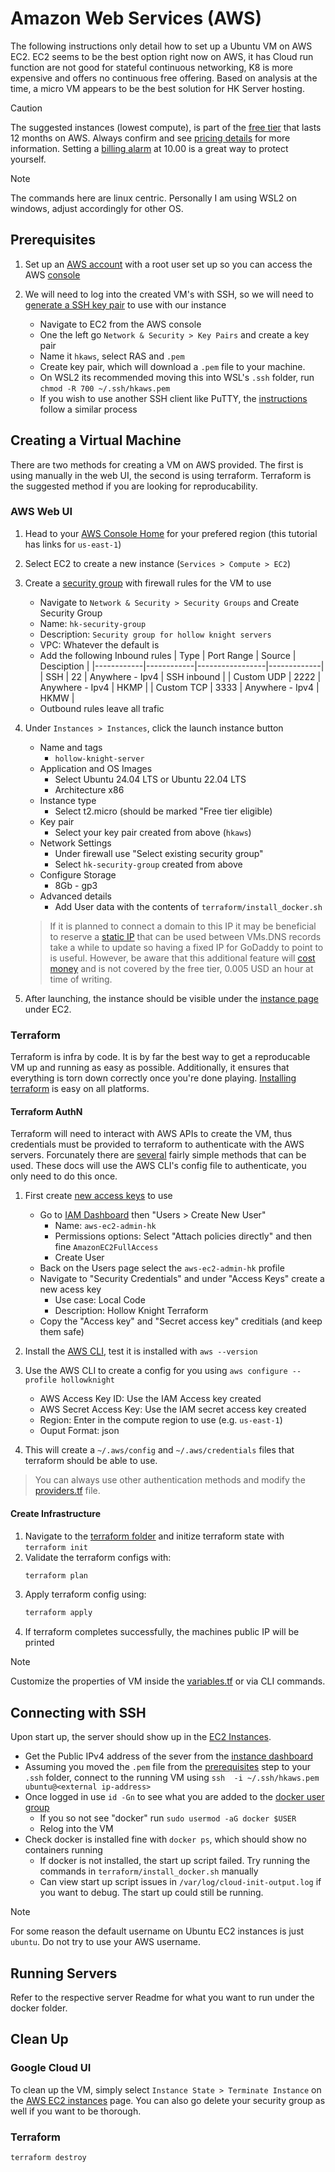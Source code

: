 # Amazon Web Services (AWS)

The following instructions only detail how to set up a Ubuntu VM on AWS EC2.
EC2 seems to be the best option right now on AWS, it has
Cloud run function are not good for stateful continuous networking, K8 is more expensive and offers no continuous free offering.
Based on analysis at the time, a micro VM appears to be the best solution for HK Server hosting.

> [!CAUTION]
> The suggested instances (lowest compute), is part of the [free tier](https://aws.amazon.com/free/?all-free-tier.sort-by=item.additionalFields.SortRank&all-free-tier.sort-order=asc&awsf.Free%20Tier%20Types=*all&awsf.Free%20Tier%20Categories=*all) that lasts 12 months on AWS.
> Always confirm and see [pricing details](https://aws.amazon.com/ec2/pricing/on-demand/) for more information. Setting a [billing alarm](https://docs.aws.amazon.com/AmazonCloudWatch/latest/monitoring/monitor_estimated_charges_with_cloudwatch.html) at 10.00 is a great way to protect yourself.

> [!NOTE]
> The commands here are linux centric. Personally I am using WSL2 on windows, adjust accordingly for other OS.

## Prerequisites

1. Set up an [AWS account](https://aws.amazon.com/resources/create-account/) with a root user set up so you can access the AWS [console](https://us-east-1.console.aws.amazon.com/console/home)

2. We will need to log into the created VM's with SSH, so we will need to [generate a SSH key pair](https://docs.aws.amazon.com/AWSEC2/latest/UserGuide/ec2-key-pairs.html) to use with our instance

    - Navigate to EC2 from the AWS console
    - One the left go `Network & Security > Key Pairs` and create a key pair
    - Name it `hkaws`, select RAS and `.pem`
    - Create key pair, which will download a `.pem` file to your machine.
    - On WSL2 its recommended moving this into WSL's `.ssh` folder, run `chmod -R 700 ~/.ssh/hkaws.pem`
    - If you wish to use another SSH client like PuTTY, the [instructions](https://docs.aws.amazon.com/AWSEC2/latest/UserGuide/connect-linux-inst-from-windows.html) follow a similar process

## Creating a Virtual Machine

There are two methods for creating a VM on AWS provided.
The first is using manually in the web UI, the second is using terraform.
Terraform is the suggested method if you are looking for reproducability.

### AWS Web UI

1. Head to your [AWS Console Home](https://us-east-1.console.aws.amazon.com/console/home) for your prefered region (this tutorial has links for `us-east-1`)

2. Select EC2 to create a new instance (`Services > Compute > EC2`)

3. Create a [security group](https://docs.aws.amazon.com/AWSEC2/latest/UserGuide/ec2-security-groups.html?icmpid=docs_ec2_console) with firewall rules for the VM to use

    - Navigate to `Network & Security > Security Groups` and Create Security Group
    - Name: `hk-security-group`
    - Description: `Security group for hollow knight servers`
    - VPC: Whatever the default is
    - Add the following Inbound rules
        | Type       | Port Range | Source          | Desciption  |
        |------------|------------|-----------------|-------------|
        | SSH        | 22         | Anywhere - Ipv4 | SSH inbound |
        | Custom UDP | 2222       | Anywhere - Ipv4 | HKMP        |
        | Custom TCP | 3333       | Anywhere - Ipv4 | HKMW        |
    - Outbound rules leave all trafic

3. Under `Instances > Instances`, click the launch instance button
    - Name and tags
        - `hollow-knight-server`
    - Application and OS Images
        - Select Ubuntu 24.04 LTS or Ubuntu 22.04 LTS
        - Architecture x86
    - Instance type
        - Select t2.micro (should be marked "Free tier eligible)
    - Key pair
        - Select your key pair created from above (`hkaws`)
    - Network Settings
        - Under firewall use "Select existing security group"
        - Select `hk-security-group` created from above
    - Configure Storage 
        - 8Gb - gp3
    - Advanced details
        - Add User data with the contents of `terraform/install_docker.sh`
    
    > If it is planned to connect a domain to this IP it may be beneficial to reserve a [static IP](https://docs.aws.amazon.com/AWSEC2/latest/UserGuide/elastic-ip-addresses-eip.html) that can be used between VMs.DNS records take a while to update so having a fixed IP for GoDaddy to point to is useful. However, be aware that this additional feature will [cost money](https://aws.amazon.com/blogs/aws/new-aws-public-ipv4-address-charge-public-ip-insights/) and is not covered by the free tier, 0.005 USD an hour at time of writing.

4. After launching, the instance should be visible under the [instance page](https://us-east-1.console.aws.amazon.com/ec2/home?region=us-east-1#Instances:) under EC2.

### Terraform

Terraform is infra by code.
It is by far the best way to get a reproducable VM up and running as easy as possible.
Additionally, it ensures that everything is torn down correctly once you're done playing.
[Installing terraform](https://developer.hashicorp.com/terraform/tutorials/aws-get-started/install-cli) is easy on all platforms.

#### Terraform AuthN

Terraform will need to interact with AWS APIs to create the VM, thus credentials must be provided to terraform to authenticate with the AWS servers.
Forcunately there are [several](https://registry.terraform.io/providers/hashicorp/aws/latest/docs#authentication-and-configuration) fairly simple methods that can be used.
These docs will use the AWS CLI's config file to authenticate, you only need to do this once.

1. First create [new access keys](https://docs.aws.amazon.com/keyspaces/latest/devguide/create.keypair.html) to use
    - Go to [IAM Dashboard](https://us-east-1.console.aws.amazon.com/iam/home#/home) then "Users > Create New User"
        - Name: `aws-ec2-admin-hk`
        - Permissions options: Select "Attach policies directly" and then fine `AmazonEC2FullAccess`
        - Create User
    - Back on the Users page select the `aws-ec2-admin-hk` profile
    - Navigate to "Security Credentials" and under "Access Keys" create a new acess key
        - Use case: Local Code
        - Description: Hollow Knight Terraform
    - Copy the "Access key" and "Secret access key" creditials (and keep them safe)

2. Install the [AWS CLI](https://docs.aws.amazon.com/cli/latest/userguide/getting-started-install.html), test it is installed with `aws --version`
3. Use the AWS CLI to create a config for you using `aws configure --profile hollowknight`
    - AWS Access Key ID: Use the IAM Access key created
    - AWS Secret Access Key: Use the IAM secret access key created
    - Region: Enter in the compute region to use (e.g. `us-east-1`)
    - Ouput Format: json
4. This will create a `~/.aws/config` and `~/.aws/credentials` files that terraform should be able to use.

> You can always use other authentication methods and modify the [providers.tf](terraform/providers.tf) file.

#### Create Infrastructure

1. Navigate to the [terraform folder](terraform) and initize terraform state with `terraform init`
2. Validate the terraform configs with:
    ```bash
    terraform plan
    ```
3. Apply terraform config using:
    ```bash
    terraform apply
    ```
4. If terraform completes successfully, the machines public IP will be printed

> [!NOTE]
> Customize the properties of VM inside the [variables.tf](terraform/variables.tf) or via CLI commands.

## Connecting with SSH

Upon start up, the server should show up in the [EC2 Instances](https://us-east-1.console.aws.amazon.com/ec2/home?region=us-east-1#Instances:).

- Get the Public IPv4 address of the sever from the [instance dashboard](https://us-east-1.console.aws.amazon.com/ec2/home?region=us-east-1#Instances:)
- Assuming you moved the `.pem` file from the [prerequisites](#prerequisites) step to your `.ssh` folder, connect to the running VM using `ssh  -i ~/.ssh/hkaws.pem ubuntu@<external ip-address>`
- Once logged in use `id -Gn` to see what you are added to the [docker user group](https://docs.docker.com/engine/install/linux-postinstall/)
    - If you so not see "docker" run `sudo usermod -aG docker $USER`
    - Relog into the VM
- Check docker is installed fine with `docker ps`, which should show no containers running
    - If docker is not installed, the start up script failed. Try running the commands in `terraform/install_docker.sh` manually
    - Can view start up script issues in `/var/log/cloud-init-output.log` if you want to debug. The start up could still be running.

> [!NOTE]
> For some reason the default username on Ubuntu EC2 instances is just `ubuntu`. Do not try to use your AWS username.

## Running Servers

Refer to the respective server Readme for what you want to run under the docker folder.

## Clean Up

### Google Cloud UI

To clean up the VM, simply select `Instance State > Terminate Instance` on the [AWS EC2 instances](https://us-east-1.console.aws.amazon.com/ec2/home?region=us-east-1#Instances:) page.
You can also go delete your security group as well if you want to be thorough.

### Terraform

`terraform destroy`
